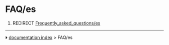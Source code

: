 # FAQ/es
1.  REDIRECT [Frequently_asked_questions/es](Frequently_asked_questions/es.md)



---
⏵ [documentation index](../README.md) > FAQ/es
